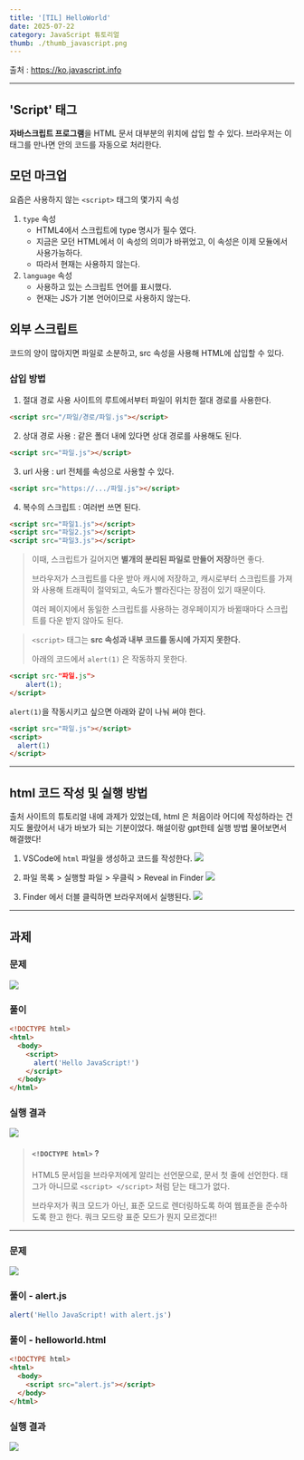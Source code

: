 ```yaml
---
title: '[TIL] HelloWorld'
date: 2025-07-22
category: JavaScript 튜토리얼
thumb: ./thumb_javascript.png
---
```


출처 : https://ko.javascript.info

---

## 'Script' 태그

**자바스크립트 프로그램**을 HTML 문서 대부분의 위치에 삽입 할 수 있다.
브라우저는 이 태그를 만나면 안의 코드를 자동으로 처리한다.

## 모던 마크업

요즘은 사용하지 않는 `<script>` 태그의 몇가지 속성

1. `type` 속성
   - HTML4에서 스크립트에 type 명시가 필수 였다.
   - 지금은 모던 HTML에서 이 속성의 의미가 바뀌었고, 이 속성은 이제 모듈에서 사용가능하다.
   - 따라서 현재는 사용하지 않는다.
2. `language` 속성
   - 사용하고 있는 스크립트 언어를 표시했다.
   - 현재는 JS가 기본 언어이므로 사용하지 않는다.

## 외부 스크립트

코드의 양이 많아지면 파일로 소분하고, src 속성을 사용해 HTML에 삽입할 수 있다.

### 삽입 방법

1. 절대 경로 사용
   사이트의 루트에서부터 파일이 위치한 절대 경로를 사용한다.

```html
<script src="/파일/경로/파일.js"></script>
```

2. 상대 경로 사용 : 같은 폴더 내에 있다면 상대 경로를 사용해도 된다.

```html
<script src="파일.js"></script>
```

3. url 사용 : url 전체를 속성으로 사용할 수 있다.

```html
<script src="https://.../파일.js"></script>
```

4. 복수의 스크립트 : 여러번 쓰면 된다.

```html
<script src="파일1.js"></script>
<script src="파일2.js"></script>
<script src="파일3.js"></script>
```

> 이때, 스크립트가 길어지면 **별개의 분리된 파일로 만들어 저장**하면 좋다.
>
> 브라우저가 스크립트를 다운 받아 캐시에 저장하고, 캐시로부터 스크립트를 가져와 사용해
> 트래픽이 절약되고, 속도가 빨라진다는 장점이 있기 때문이다.
>
> 여러 페이지에서 동일한 스크립트를 사용하는 경우페이지가 바뀔때마다
> 스크립트를 다운 받지 않아도 된다.

> `<script>` 태그는 **src 속성과 내부 코드를 동시에 가지지 못한다.**
>
> 아래의 코드에서 `alert(1)` 은 작동하지 못한다.

```html
<script src-"파일.js">
	alert(1);
</script>
```

`alert(1)`을 작동시키고 싶으면 아래와 같이 나눠 써야 한다.

```html
<script src="파일.js"></script>
<script>
  alert(1)
</script>
```

---

## html 코드 작성 및 실행 방법

출처 사이트의 튜토리얼 내에 과제가 있었는데, html 은 처음이라 어디에 작성하라는 건지도 몰랐어서 내가 바보가 되는 기분이었다. 해설이랑 gpt한테 실행 방법 물어보면서 해결했다!

1. VSCode에 `html` 파일을 생성하고 코드를 작성한다.
   ![](https://velog.velcdn.com/images/decollzoq/post/fab9b4eb-d478-488a-994c-ff94782d92af/image.png)

2. 파일 목록 > 실행할 파일 > 우클릭 > Reveal in Finder ![](https://velog.velcdn.com/images/decollzoq/post/638d5981-a0c3-45cd-87c1-94329f9267f2/image.png)

3. Finder 에서 더블 클릭하면 브라우저에서 실행된다.
   ![](https://velog.velcdn.com/images/decollzoq/post/30321c97-8bf7-40c8-811b-1d6043b7fce4/image.png)

---

## 과제

### 문제

![](https://velog.velcdn.com/images/decollzoq/post/d8ee729e-d933-4b5d-b84e-b5b0a0bad644/image.png)

### 풀이

```html
<!DOCTYPE html>
<html>
  <body>
    <script>
      alert('Hello JavaScript!')
    </script>
  </body>
</html>
```

### 실행 결과

![](https://velog.velcdn.com/images/decollzoq/post/a65f599d-fc91-4a93-9c19-a8de55730635/image.png)

> #### `<!DOCTYPE html>` ?
>
> HTML5 문서임을 브라우저에게 알리는 선언문으로, 문서 첫 줄에 선언한다.
> 태그가 아니므로 `<script> </script>` 처럼 닫는 태그가 없다.
>
> 브라우저가 쿼크 모드가 아닌, 표준 모드로 렌더링하도록 하여 웹표준을 준수하도록 한고 한다.
> 쿼크 모드랑 표준 모드가 뭔지 모르겠다!!

---

### 문제

![](https://velog.velcdn.com/images/decollzoq/post/3a7fb431-ae1d-47b1-bf8f-9141458656e9/image.png)

### 풀이 - alert.js

```javascript
alert('Hello JavaScript! with alert.js')
```

### 풀이 - helloworld.html

```html
<!DOCTYPE html>
<html>
  <body>
    <script src="alert.js"></script>
  </body>
</html>
```

### 실행 결과

![](https://velog.velcdn.com/images/decollzoq/post/fc94c962-9ade-487b-88b3-3018b930f600/image.png)
